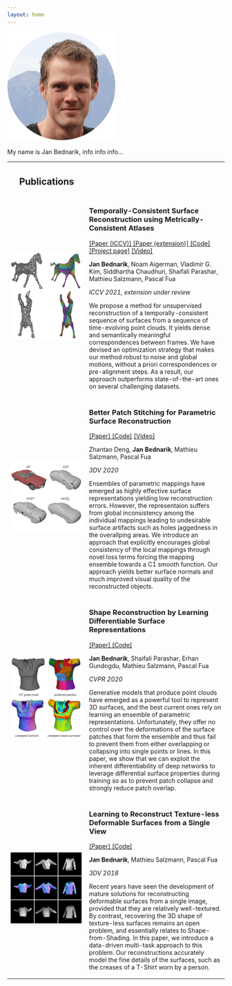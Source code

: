 ```yaml
---
layout: home
---
```

<div>
    <div class="split left">
        <div>
        <img id="pp" width="250" src="imgs/jan_circ.jpg" />
        </div>
    </div>
    <div class="split right">
        <p> My name is Jan Bednarik, info info info...
        </p>
    </div>
</div>


<table class="invisible_table" >
<tr><th>

<h2 class="spanswhole" style="text-align: center;">Publications</h2>
</th><th></th></tr>

<tr><td  style="padding-right:10px">
    <img id="pub_p_small" src="imgs/teaser_temporally_consistent.png" />
    </td>
    <td>
        <p><h3>Temporally-Consistent Surface Reconstruction using Metrically-Consistent Atlases</h3></p>
        <p><a href="https://arxiv.org/abs/2104.06950">[Paper (ICCV)] </a> <a href="https://arxiv.org/abs/2111.06838">[Paper (extension)] </a> <a href="https://github.com/bednarikjan/temporally_coherent_surface_reconstruction">[Code]</a> <a href="https://bednarikjan.github.io/projects/temp_cons_surf_rec/">[Project page]</a> <a href="https://www.youtube.com/watch?v=P4imXONmtto&t=12s&ab_channel=JanBedna%C5%99%C3%ADk">[Video]</a></p>
        <p><b>Jan Bednarik</b>, Noam Aigerman, Vladimir G. Kim, Siddhartha Chaudhuri, Shaifali Parashar, Mathieu Salzmann, Pascal Fua</p>
        <p><i>ICCV 2021, extension under review</i></p>
        <p>We propose a method for unsupervised reconstruction of a temporally-consistent sequence of surfaces from a sequence of time-evolving point clouds. It yields dense and semantically meaningful correspondences between frames. We have devised an optimization strategy that makes our method robust to noise and global motions, without a priori correspondences or pre-alignment steps. As a result, our approach outperforms state-of-the-art ones on several challenging datasets.</p>
</td></tr>

<tr><td  style="padding-right:10px">
    <img id="pub_p_small" src="imgs/teaser_better_patch_stitching.gif" />
    </td>
    <td>
        <p><h3>Better Patch Stitching for Parametric Surface Reconstruction</h3></p>
        <p><a href="https://arxiv.org/abs/2010.07021">[Paper] </a> <a href="https://github.com/bednarikjan/Better-Patch-Stitching">[Code]</a> <a href="https://crossminds.ai/video/better-patch-stitching-for-parametric-surface-reconstruction-6046f6fcde447367726cf6a0/">[Video]</a></p>
        <p>Zhantao Deng, <b>Jan Bednarik</b>, Mathieu Salzmann, Pascal Fua</p>
        <p><i>3DV 2020</i></p>
        <p>Ensembles of parametric mappings have emerged as highly effective surface representations yielding low reconstruction errors. However, the representaion suffers from global inconsistency among the individual mappings leading to undesirable surface artifacts such as holes jaggedness in the overallping areas. We introduce an approach that explicitly encourages global consistency of the local mappings through novel loss terms forcing the mapping ensemble towards a C1 smooth function. Our approach yields better surface normals and much improved visual quality of the reconstructed objects.</p>
</td></tr>

<tr><td  style="padding-right:10px">
    <img id="pub_p_small" src="imgs/teaser_dsr.png" />
    </td>
    <td>
        <p><h3>Shape Reconstruction by Learning Differentiable Surface Representations</h3></p>
        <p><a href="https://arxiv.org/abs/1911.11227">[Paper] </a> <a href="https://github.com/bednarikjan/differential_surface_representation">[Code]</a> </p>
        <p><b>Jan Bednarik</b>, Shaifali Parashar, Erhan Gundogdu, Mathieu Salzmann, Pascal Fua</p>
        <p><i>CVPR 2020</i></p>
        <p>  Generative models that produce point clouds have emerged as a powerful tool to represent 3D surfaces, and the best current ones rely on learning an ensemble of parametric representations. Unfortunately, they offer no control over the deformations of the surface patches that form the ensemble and thus fail to prevent them from either overlapping or collapsing into single points or lines. In this paper, we show that we can exploit the inherent differentiability of deep networks to leverage differential surface properties during training so as to prevent patch collapse and strongly reduce patch overlap.</p>
</td></tr>

<tr><td  style="padding-right:10px">
    <img id="pub_p_small" src="imgs/teaser_texless.png" />
    </td>
    <td>
        <p><h3>Learning to Reconstruct Texture-less Deformable Surfaces from a Single View</h3></p>
        <p><a href="https://arxiv.org/abs/1803.08908">[Paper] </a> <a href="https://github.com/bednarikjan/texless_defsurf_recon">[Code]</a> </p>
        <p><b>Jan Bednarik</b>, Mathieu Salzmann, Pascal Fua</p>
        <p><i>3DV 2018</i></p>
        <p>Recent years have seen the development of mature solutions for reconstructing deformable surfaces from a single image, provided that they are relatively well-textured. By contrast, recovering the 3D shape of texture-less surfaces remains an open problem, and essentially relates to Shape-from-Shading. In this paper, we introduce a data-driven multi-task approach to this problem. Our reconstructions accurately model the fine details of the surfaces, such as the creases of a T-Shirt worn by a person.</p>
</td></tr>

</table>
